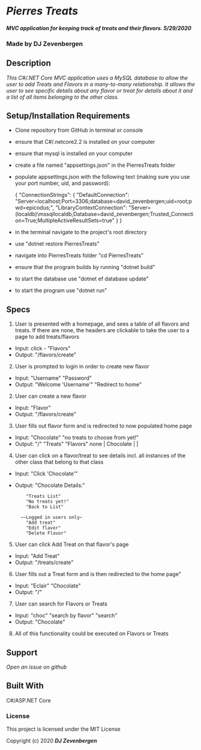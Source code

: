 # _Pierres Treats_

#### _MVC application for keeping track of treats and their flavors. 5/29/2020_

### Made by DJ Zevenbergen


## Description
_This C#/.NET Core MVC application uses a MySQL database to allow the user to add Treats and Flavors in a many-to-many relationship. It allows the user to see specific details about any flavor or treat for details about it and a list of all items belonging to the other class._


## Setup/Installation Requirements
* Clone repository from GitHub in terminal or console
* ensure that C#/.netcore2.2 is installed on your computer
* ensure that mysql is installed on your computer
* create a file named "appsettings.json" in the PierresTreats folder
* populate appsettings.json with the following text (making sure you use your port number, uid, and password):

  {
    "ConnectionStrings": {
      "DefaultConnection": "Server=localhost;Port=3306;database=david_zevenbergen;uid=root;pwd=epicodus;",
      "LibraryContextConnection": "Server=(localdb)\\mssqllocaldb;Database=david_zevenbergen;Trusted_Connection=True;MultipleActiveResultSets=true"
    }
  }

* in the terminal navigate to the project's root directory
* use "dotnet restore PierresTreats"
* navigate into PierresTreats folder "cd PierresTreats"
* ensure that the program builds by running "dotnet build"
* to start the database use  "dotnet ef database update"
* to start the program use "dotnet run"

## Specs
1. User is presented with a homepage, and sees a table of all flavors and treats.
   If there are none, the headers are clickable to take the user to a page to add treats/flavors
   
  * Input: click - "Flavors"
  * Output: "/flavors/create"
2. User is prompted to login in order to create new flavor
  * Input: "Username" "Password"
  * Output: "Welcome 'Username'" 
            "Redirect to home"
2. User can create a new flavor
  * Input: "Flavor"
  * Output: "/flavors/create"
3. User fills out flavor form and is redirected to now populated home page
  * Input: "Chocolate" "no treats to choose from yet!"
  * Output: "/" "Treats"  "Flavors"
                 none   |  Chocolate
                        |
                        |
4. User can click on a flavor/treat to see details incl. all instances of the other class that belong to that class
  * Input: "Click 'Chocolate'"
  * Output: "Chocolate Details:"

            "Treats List"
            "No treats yet!"
            "Back to List"

          ~~Logged in users only~
            "Add treat"
            "Edit flavor"
            "Delete Flavor"
            
5. User can click Add Treat on that flavor's page
  * Input: "Add Treat"
  * Output: "/treats/create"
6. User fills out a Treat form and is then redirected to the home page" 
  * Input: "Eclair" "Chocolate"
  * Output: "/"

7. User can search for Flavors or Treats
  * Input: "choc" "search by flavor" "search"
  * Output: "Chocolate"

8. All of this functionality could be executed on Flavors or Treats


## Support
_Open an issue on github_


## Built With
C#/ASP.NET Core 

### License
This project is licensed under the MIT License

Copyright (c) 2020 **_DJ Zevenbergen_**